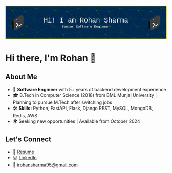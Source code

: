 ![Header](./header.png)

# Hi there, I'm Rohan 👋

## About Me

- 🚀 **Software Engineer** with 5+ years of backend development experience
- 🎓 B.Tech in Computer Science (2018) from BML Munjal University | Planning to pursue M.Tech after switching jobs
- 🛠️ **Skills:** Python, FastAPI, Flask, Django REST, MySQL, MongoDB, Redis, AWS
- 🌍 Seeking new opportunities | Available from October 2024

## Let's Connect

- 📄 [Resume](https://github.com/grep-rohan/grep-rohan/blob/main/resume.pdf)
- 💻 [LinkedIn](https://linkedin.com/in/rohansharma95)  
- 📧 irohansharma95@gmail.com
